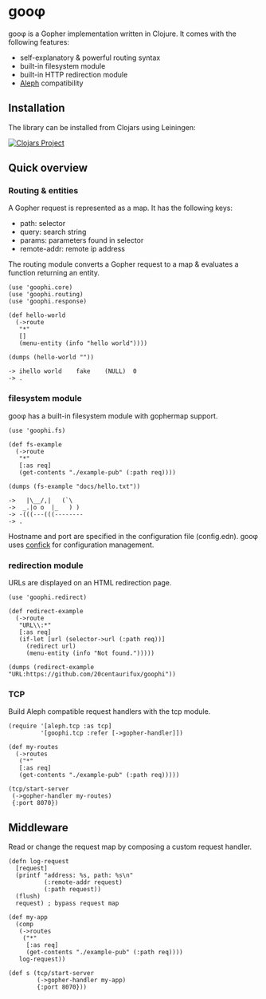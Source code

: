 # gooφ

gooφ is a Gopher implementation written in Clojure. It comes with the following features:

* self-explanatory & powerful routing syntax
* built-in filesystem module
* built-in HTTP redirection module
* [Aleph](https://github.com/aleph-io/aleph) compatibility

## Installation

The library can be installed from Clojars using Leiningen:

[![Clojars Project](http://clojars.org/zcfux/goophi/latest-version.svg)](https://clojars.org/zcfux/goophi)

## Quick overview

### Routing & entities

A Gopher request is represented as a map. It has the following keys:

* path: selector
* query: search string
* params: parameters found in selector
* remote-addr: remote ip address

The routing module converts a Gopher request to a map & evaluates a function returning an entity.

	(use 'goophi.core)
	(use 'goophi.routing)
	(use 'goophi.response)

	(def hello-world
	  (->route
	   "*"
	   []
	   (menu-entity (info "hello world"))))

	(dumps (hello-world ""))

	-> ihello world    fake    (NULL)  0
	-> .

### filesystem module

gooφ has a built-in filesystem module with gophermap support.

	(use 'goophi.fs)

	(def fs-example
	  (->route
	   "*"
	   [:as req]
	   (get-contents "./example-pub" (:path req))))

	(dumps (fs-example "docs/hello.txt"))

	->   |\__/,|   (`\
	->  _.|o o  |_   ) )
	-> -(((---(((--------
	-> .

Hostname and port are specified in the configuration file (config.edn).
gooφ uses [confick](https://github.com/20centaurifux/confick) for configuration
management.

### redirection module

URLs are displayed on an HTML redirection page.

	(use 'goophi.redirect)

	(def redirect-example
	  (->route
	   "URL\\:*"
	   [:as req]
	   (if-let [url (selector->url (:path req))]
	     (redirect url)
	     (menu-entity (info "Not found.")))))

	(dumps (redirect-example "URL:https://github.com/20centaurifux/goophi"))

### TCP

Build Aleph compatible request handlers with the tcp module.

	(require '[aleph.tcp :as tcp]
	         '[goophi.tcp :refer [->gopher-handler]])

	(def my-routes
	  (->routes
	   ("*"
	   [:as req]
	   (get-contents "./example-pub" (:path req)))))

	(tcp/start-server
	 (->gopher-handler my-routes)
	 {:port 8070})

## Middleware

Read or change the request map by composing a custom request handler.

	(defn log-request
	  [request]
	  (printf "address: %s, path: %s\n"
	          (:remote-addr request)
	          (:path request))
	  (flush)
	  request) ; bypass request map

	(def my-app
	  (comp
	   (->routes
	    ("*"
	     [:as req]
	     (get-contents "./example-pub" (:path req))))
	   log-request))

	(def s (tcp/start-server
	        (->gopher-handler my-app)
	        {:port 8070}))
